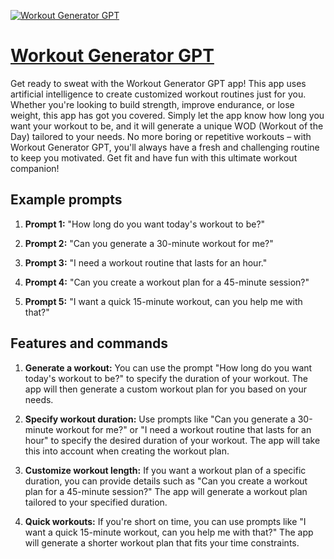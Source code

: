 [![Workout Generator GPT](https://files.oaiusercontent.com/file-wrbwnHOdCmttlKpQbuM5h7aS?se=2123-10-18T17%3A31%3A12Z&sp=r&sv=2021-08-06&sr=b&rscc=max-age%3D31536000%2C%20immutable&rscd=attachment%3B%20filename%3D3eb70292-e4c4-412f-b95f-26adfe57659e.png&sig=RXzin/%2BJmp3kgesN7Is7jU8wOdnJDymuIIQ%2ByTAANng%3D)](https://chat.openai.com/g/g-ygFHcIkvJ-workout-generator-gpt)

# [Workout Generator GPT](https://chat.openai.com/g/g-ygFHcIkvJ-workout-generator-gpt)

Get ready to sweat with the Workout Generator GPT app! This app uses artificial intelligence to create customized workout routines just for you. Whether you're looking to build strength, improve endurance, or lose weight, this app has got you covered. Simply let the app know how long you want your workout to be, and it will generate a unique WOD (Workout of the Day) tailored to your needs. No more boring or repetitive workouts – with Workout Generator GPT, you'll always have a fresh and challenging routine to keep you motivated. Get fit and have fun with this ultimate workout companion!

## Example prompts

1. **Prompt 1:** "How long do you want today's workout to be?"

2. **Prompt 2:** "Can you generate a 30-minute workout for me?"

3. **Prompt 3:** "I need a workout routine that lasts for an hour."

4. **Prompt 4:** "Can you create a workout plan for a 45-minute session?"

5. **Prompt 5:** "I want a quick 15-minute workout, can you help me with that?"


## Features and commands

1. **Generate a workout:** You can use the prompt "How long do you want today's workout to be?" to specify the duration of your workout. The app will then generate a custom workout plan for you based on your needs.

2. **Specify workout duration:** Use prompts like "Can you generate a 30-minute workout for me?" or "I need a workout routine that lasts for an hour" to specify the desired duration of your workout. The app will take this into account when creating the workout plan.

3. **Customize workout length:** If you want a workout plan of a specific duration, you can provide details such as "Can you create a workout plan for a 45-minute session?" The app will generate a workout plan tailored to your specified duration.

4. **Quick workouts:** If you're short on time, you can use prompts like "I want a quick 15-minute workout, can you help me with that?" The app will generate a shorter workout plan that fits your time constraints.